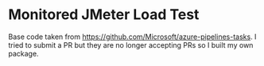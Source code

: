 # Monitored JMeter Load Test

Base code taken from https://github.com/Microsoft/azure-pipelines-tasks. I tried to submit a PR but they are no longer accepting PRs so I built my own package.